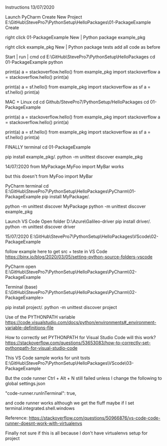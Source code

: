 Instructions
13/07/2020


Launch PyCharm
Create New Project
E:\GitHub\StevePro7\PythonSetup\HelloPackages\01-PackageExample
Create


right click 01-PackageExample
New | Python package
example_pkg

right click example_pkg
New | Python package
tests
add all code as before

Start | run | cmd
cd E:\GitHub\StevePro7\PythonSetup\HelloPackages
cd 01-PackageExample
python

print(a)
a = stackoverflow.hello()
from example_pkg import stackoverflow
a = stackoverflow.hello()
print(a)

print(a)
a = sf.hello()
from example_pkg import stackoverflow as sf
a = sf.hello()
print(a)


MAC + Linux
cd
cd Github/StevePro7/PythonSetup/HelloPackages
cd 01-PackageExample

print(a)
a = stackoverflow.hello()
from example_pkg import stackoverflow
a = stackoverflow.hello()
print(a)

print(a)
a = sf.hello()
from example_pkg import stackoverflow as sf
a = sf.hello()
print(a)


FINALLY
terminal
cd 01-PackageExample

pip install example_pkg/.
python -m unittest discover example_pkg


14/07/2020
from MyPackage.MyFoo import MyBar
works

but this doesn't
from MyFoo import MyBar

PyCharm terminal
cd E:\GitHub\StevePro7\PythonSetup\HelloPackages\PyCharm\01-PackageExample
pip install MyPackage/.

python -m unittest discover MyPackage
python -m unittest discover example_pkg


Launch VS Code
Open folder
D:\Azure\Galileo-driver
pip install driver/.
python -m unittest discover driver


15/07/2020
E:\GitHub\StevePro7\PythonSetup\HelloPackages\VScode\02-PackageExample

follow example here to get src + teste in VS Code
https://binx.io/blog/2020/03/05/setting-python-source-folders-vscode


PyCharm
open E:\GitHub\StevePro7\PythonSetup\HelloPackages\PyCharm\02-PackageExample

Terminal
(base) E:\GitHub\StevePro7\PythonSetup\HelloPackages\PyCharm\02-PackageExample>

pip install project/.
python -m unittest discover project


Use of the PYTHONPATH variable
https://code.visualstudio.com/docs/python/environments#_environment-variable-definitions-file


How to correctly set PYTHONPATH for Visual Studio Code
will this work?
https://stackoverflow.com/questions/53653083/how-to-correctly-set-pythonpath-for-visual-studio-code


This VS Code sample works for unit tssts 
E:\GitHub\StevePro7\PythonSetup\HelloPackages\VScode\03-PackageExample

But the code runner Ctrl + Alt + N still failed
unless I change the following to global settings.json

"code-runner.runInTerminal": true,

and code runner works although we get the fluff
maybe if I set 
terminal.integrated.shell.windows

Reference:
https://stackoverflow.com/questions/50966876/vs-code-code-runner-doesnt-work-with-virtualenvs

Finally not sure if this is all because I don't have virtualenvs setup for project